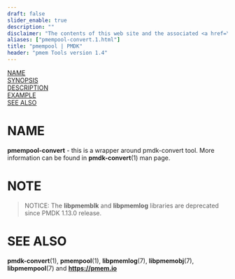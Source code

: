 ```yaml
---
draft: false
slider_enable: true
description: ""
disclaimer: "The contents of this web site and the associated <a href=\"https://github.com/pmem\">GitHub repositories</a> are BSD-licensed open source."
aliases: ["pmempool-convert.1.html"]
title: "pmempool | PMDK"
header: "pmem Tools version 1.4"
---
```


[comment]: <> (SPDX-License-Identifier: BSD-3-Clause)
[comment]: <> (Copyright 2016-2023, Intel Corporation)

[comment]: <> (pmempool-convert.1 -- man page for pmempool-convert)

[NAME](#name)<br />
[SYNOPSIS](#synopsis)<br />
[DESCRIPTION](#description)<br />
[EXAMPLE](#example)<br />
[SEE ALSO](#see-also)<br />

# NAME #

**pmempool-convert** - this is a wrapper around pmdk-convert tool. More information
can be found in **pmdk-convert**(1) man page.

# NOTE #

> NOTICE:
The **libpmemblk** and **libpmemlog** libraries are deprecated since PMDK 1.13.0 release.

# SEE ALSO #

**pmdk-convert**(1), **pmempool**(1), **libpmemlog**(7),
**libpmemobj**(7), **libpmempool**(7) and **<https://pmem.io>**
